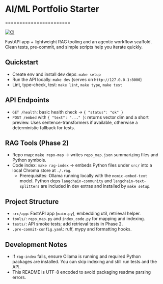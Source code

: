 # AI/ML Portfolio Starter

=======================

[![CI](https://github.com/AcidicSoil/ai-ml-portfolio-starter/actions/workflows/ci.yml/badge.svg)](https://github.com/AcidicSoil/ai-ml-portfolio-starter/actions/workflows/ci.yml)

FastAPI app + lightweight RAG tooling and an agentic workflow scaffold. Clean tests, pre-commit, and simple scripts help
you iterate quickly.

## Quickstart

- Create env and install dev deps: `make setup`
- Run the API locally: `make dev` (serves on `http://127.0.0.1:8000`)
- Lint, type-check, test: `make lint`, `make type`, `make test`

## API Endpoints

- `GET /health`: basic health check → `{ "status": "ok" }`
- `POST /embed` with `{ "text": "..." }`: returns vector dim and a short preview. Uses sentence-transformers if
  available, otherwise a deterministic fallback for tests.

## RAG Tools (Phase 2)

- Repo map: `make repo-map` → writes `repo_map.json` summarizing files and Python symbols.
- Code index: `make rag-index` → embeds Python files under `src/` into a local Chroma store at `./.rag`.
  - Prerequisites: Ollama running locally with the `nomic-embed-text` model. Python deps `langchain-community` and
    `langchain-text-splitters` are included in dev extras and installed by `make setup`.

## Project Structure

- `src/app`: FastAPI app (`main.py`), embedding util, retrieval helper.
- `tools/`: `repo_map.py` and `index_code.py` for mapping and indexing.
- `tests/`: API smoke tests; add retrieval tests in Phase 2.
- `.pre-commit-config.yaml`: ruff, mypy and formatting hooks.

## Development Notes

- If `rag-index` fails, ensure Ollama is running and required Python packages are installed. You can skip indexing and
  still run tests and the API.
- This README is UTF-8 encoded to avoid packaging readme parsing errors.
